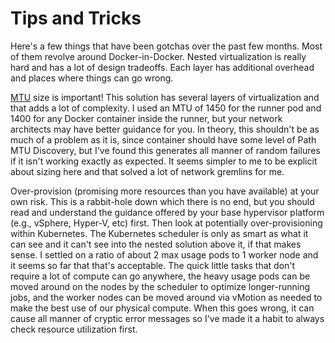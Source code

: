 # Tips and Tricks

Here's a few things that have been gotchas over the past few months.  Most of them revolve around Docker-in-Docker.  Nested virtualization is really hard and has a lot of design tradeoffs.  Each layer has additional overhead and places where things can go wrong.

[MTU](https://en.wikipedia.org/wiki/Maximum_transmission_unit) size is important!  This solution has several layers of virtualization and that adds a lot of complexity.  I used an MTU of 1450 for the runner pod and 1400 for any Docker container inside the runner, but your network architects may have better guidance for you.  In theory, this shouldn't be as much of a problem as it is, since container should have some level of Path MTU Discovery, but I've found this generates all manner of random failures if it isn't working exactly as expected.  It seems simpler to me to be explicit about sizing here and that solved a lot of network gremlins for me.

Over-provision (promising more resources than you have available) at your own risk.  This is a rabbit-hole down which there is no end, but you should read and understand the guidance offered by your base hypervisor platform (e.g., vSphere, Hyper-V, etc) first.  Then look at potentially over-provisioning within Kubernetes.  The Kubernetes scheduler is only as smart as what it can see and it can't see into the nested solution above it, if that makes sense.  I settled on a ratio of about 2 max usage pods to 1 worker node and it seems so far that that's acceptable.  The quick little tasks that don't require a lot of compute can go anywhere, the heavy usage pods can be moved around on the nodes by the scheduler to optimize longer-running jobs, and the worker nodes can be moved around via vMotion as needed to make the best use of our physical compute.  When this goes wrong, it can cause all manner of cryptic error messages so I've made it a habit to always check resource utilization first.
